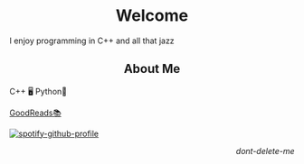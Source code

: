 <p align="center">
<h1 align="center">Welcome</h1>
<p align="left">I enjoy programming in C++ and all that jazz</p>
<h2 align="center">About Me</h2>

<p align="left">
    C++ 🖥️ Python🐍<br>
</p>
<p align="left"> 
    <a href="https://www.goodreads.com/user/show/72163788-kale">GoodReads📚</a> 
</p>

<p align="left">
  <a href="https://github.com/kittinan/spotify-github-profile">
    <img src="https://spotify-github-profile.kittinanx.com/api/view?uid=ohbinary&cover_image=true&theme=novatorem&show_offline=true&background_color=121212&interchange=false&bar_color=53b14f&bar_color_cover=false" alt="spotify-github-profile">
  </a>
</p>

<p align="right">
    <i>dont-delete-me</i>
</p>
